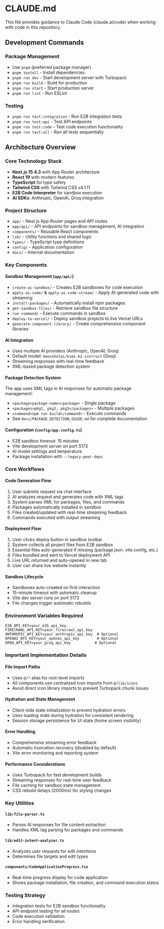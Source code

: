 # CLAUDE.md

This file provides guidance to Claude Code (claude.ai/code) when working with code in this repository.

## Development Commands

### Package Management
- Use `pnpm` (preferred package manager)
- `pnpm install` - Install dependencies
- `pnpm run dev` - Start development server with Turbopack
- `pnpm run build` - Build for production
- `pnpm run start` - Start production server
- `pnpm run lint` - Run ESLint

### Testing
- `pnpm run test:integration` - Run E2B integration tests
- `pnpm run test:api` - Test API endpoints
- `pnpm run test:code` - Test code execution functionality
- `pnpm run test:all` - Run all tests sequentially

## Architecture Overview

### Core Technology Stack
- **Next.js 15.4.3** with App Router architecture
- **React 19** with modern features
- **TypeScript** for type safety
- **Tailwind CSS** with Tailwind CSS v4.1.11
- **E2B Code Interpreter** for sandbox execution
- **AI SDKs**: Anthropic, OpenAI, Groq integration

### Project Structure
- `app/` - Next.js App Router pages and API routes
- `app/api/` - API endpoints for sandbox management, AI integration
- `components/` - Reusable React components
- `lib/` - Utility functions and shared logic
- `types/` - TypeScript type definitions
- `config/` - Application configuration
- `docs/` - Internal documentation

### Key Components

#### Sandbox Management (`app/api/`)
- `create-ai-sandbox/` - Creates E2B sandboxes for code execution
- `apply-ai-code/` & `apply-ai-code-stream/` - Apply AI-generated code with streaming
- `install-packages/` - Automatically install npm packages
- `get-sandbox-files/` - Retrieve sandbox file structure
- `run-command/` - Execute commands in sandbox
- `deploy-to-vercel/` - Deploy sandbox projects to live Vercel URLs
- `generate-component-library/` - Create comprehensive component libraries

#### AI Integration
- Uses multiple AI providers (Anthropic, OpenAI, Groq)
- Default model: `moonshotai/kimi-k2-instruct` (Groq)
- Streaming responses with real-time feedback
- XML-based package detection system

#### Package Detection System
The app uses XML tags in AI responses for automatic package management:
- `<package>package-name</package>` - Single package
- `<packages>pkg1, pkg2, pkg3</packages>` - Multiple packages
- `<command>npm run build</command>` - Execute commands
- See `docs/PACKAGE_DETECTION_GUIDE.md` for complete documentation

#### Configuration (`config/app.config.ts`)
- E2B sandbox timeout: 15 minutes
- Vite development server on port 5173
- AI model settings and temperature
- Package installation with `--legacy-peer-deps`

### Core Workflows

#### Code Generation Flow
1. User submits request via chat interface
2. AI analyzes request and generates code with XML tags
3. System parses XML for packages, files, and commands
4. Packages automatically installed in sandbox
5. Files created/updated with real-time streaming feedback
6. Commands executed with output streaming

#### Deployment Flow
1. User clicks deploy button in sandbox toolbar
2. System collects all project files from E2B sandbox
3. Essential files auto-generated if missing (package.json, vite.config, etc.)
4. Files bundled and sent to Vercel deployment API
5. Live URL returned and auto-opened in new tab
6. User can share live website instantly

#### Sandbox Lifecycle
- Sandboxes auto-created on first interaction
- 15-minute timeout with automatic cleanup
- Vite dev server runs on port 5173
- File changes trigger automatic rebuilds

### Environment Variables Required
```env
E2B_API_KEY=your_e2b_api_key
FIRECRAWL_API_KEY=your_firecrawl_api_key
ANTHROPIC_API_KEY=your_anthropic_api_key  # Optional
OPENAI_API_KEY=your_openai_api_key        # Optional  
GROQ_API_KEY=your_groq_api_key           # Optional
```

### Important Implementation Details

#### File Import Paths
- Uses `@/*` alias for root-level imports
- All components use centralized icon imports from `@/lib/icons`
- Avoid direct icon library imports to prevent Turbopack chunk issues

#### Hydration and State Management
- Client-side state initialization to prevent hydration errors
- Uses loading state during hydration for consistent rendering
- Session storage persistence for UI state (home screen visibility)

#### Error Handling
- Comprehensive streaming error feedback
- Automatic truncation recovery (disabled by default)
- Vite error monitoring and reporting system

#### Performance Considerations
- Uses Turbopack for fast development builds
- Streaming responses for real-time user feedback
- File caching for sandbox state management
- CSS rebuild delays (2000ms) for styling changes

### Key Utilities

#### `lib/file-parser.ts`
- Parses AI responses for file content extraction
- Handles XML tag parsing for packages and commands

#### `lib/edit-intent-analyzer.ts` 
- Analyzes user requests for edit intentions
- Determines file targets and edit types

#### `components/CodeApplicationProgress.tsx`
- Real-time progress display for code application
- Shows package installation, file creation, and command execution status

### Testing Strategy
- Integration tests for E2B sandbox functionality
- API endpoint testing for all routes  
- Code execution validation
- Error handling verification